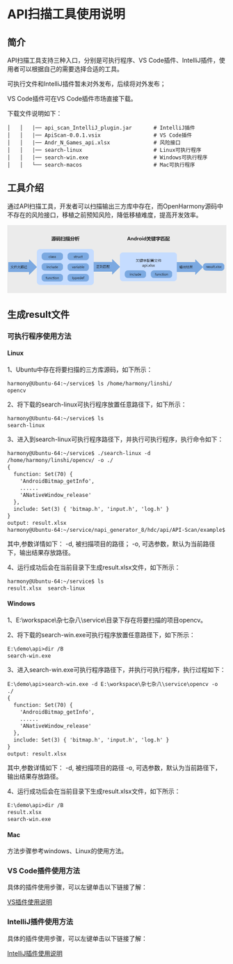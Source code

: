 # API扫描工具使用说明
## 简介

API扫描工具支持三种入口，分别是可执行程序、VS Code插件、IntelliJ插件，使用者可以根据自己的需要选择合适的工具。

可执行文件和IntelliJ插件暂未对外发布，后续将对外发布；

VS Code插件可在VS Code插件市场直接下载。

下载文件说明如下：

	│   │   |── api_scan_IntelliJ_plugin.jar       # IntelliJ插件
	│   │   |── ApiScan-0.0.1.vsix                 # VS Code插件
	│   │   |── Andr_N_Games_api.xlsx              # 风险接口
	│   │   |── search-linux                       # Linux可执行程序 
	│   │   |── search-win.exe                     # Windows可执行程序    
	│   │   └── search-macos                       # Mac可执行程序                

## 工具介绍

通过API扫描工具，开发者可以扫描输出三方库中存在，而OpenHarmony源码中不存在的风险接口，移植之前预知风险，降低移植难度，提高开发效率。

![](./../figures/pic-api-frm.png)

## 生成result文件

### 可执行程序使用方法

#### Linux
1、Ubuntu中存在将要扫描的三方库源码，如下所示：

	harmony@Ubuntu-64:~/service$ ls /home/harmony/linshi/
	opencv

2、将下载的search-linux可执行程序放置任意路径下，如下所示：

	harmony@Ubuntu-64:~/service$ ls
	search-linux

3、进入到search-linux可执行程序路径下，并执行可执行程序，执行命令如下：

	harmony@Ubuntu-64:~/service$ ./search-linux -d /home/harmony/linshi/opencv/ -o ./
	{
	  function: Set(70) {
	    'AndroidBitmap_getInfo',
	    ......
	    'ANativeWindow_release'
	  },
	  include: Set(3) { 'bitmap.h', 'input.h', 'log.h' }
	}
	output: result.xlsx
	harmony@Ubuntu-64:~/service/napi_generator_8/hdc/api/API-Scan/example$ 

其中,参数详情如下：
	-d, 被扫描项目的路径；
	-o, 可选参数，默认为当前路径下，输出结果存放路径。

4、运行成功后会在当前目录下生成result.xlsx文件，如下所示：

	harmony@Ubuntu-64:~/service$ ls
	result.xlsx  search-linux

#### Windows

1、E:\workspace\杂七杂八\service\目录下存在将要扫描的项目opencv。

2、将下载的search-win.exe可执行程序放置任意路径下，如下所示：

	E:\demo\api>dir /B
	search-win.exe

3、进入search-win.exe可执行程序路径下，并执行可执行程序，执行过程如下：

	E:\demo\api>search-win.exe -d E:\workspace\杂七杂八\service\opencv -o ./
	{
	  function: Set(70) {
	    'AndroidBitmap_getInfo',
	    ......
	    'ANativeWindow_release'
	  },
	  include: Set(3) { 'bitmap.h', 'input.h', 'log.h' }
	}
	output: result.xlsx

其中,参数详情如下：
	-d, 被扫描项目的路径
	-o, 可选参数，默认为当前路径下，输出结果存放路径。

4、运行成功后会在当前目录下生成result.xlsx文件，如下所示：

	E:\demo\api>dir /B
	result.xlsx
	search-win.exe

#### Mac

方法步骤参考windows、Linux的使用方法。

### VS Code插件使用方法

具体的插件使用步骤，可以左键单击以下链接了解：

[VS插件使用说明](https://gitee.com/openharmony/napi_generator/tree/master/hdc/api/api_scan_vs_plugin/docs/INSTRUCTION_ZH.md)

### IntelliJ插件使用方法

具体的插件使用步骤，可以左键单击以下链接了解：

[IntelliJ插件使用说明](https://gitee.com/openharmony/napi_generator/tree/master/hdc/api/api_scan_IntelliJ_plugin/docs/INSTRUCTION_ZH.md)

